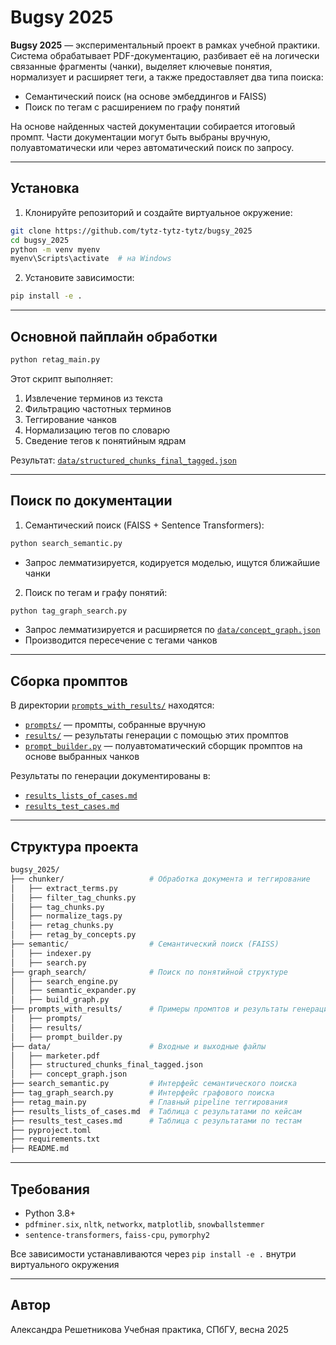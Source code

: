 # Bugsy 2025

**Bugsy 2025** — экспериментальный проект в рамках учебной практики. Система обрабатывает PDF-документацию, разбивает её на логически связанные фрагменты (чанки), выделяет ключевые понятия, нормализует и расширяет теги, а также предоставляет два типа поиска:

* Семантический поиск (на основе эмбеддингов и FAISS)
* Поиск по тегам с расширением по графу понятий

На основе найденных частей документации собирается итоговый промпт. Части документации могут быть выбраны вручную, полуавтоматически или через автоматический поиск по запросу.

---

## Установка

1. Клонируйте репозиторий и создайте виртуальное окружение:

```bash
git clone https://github.com/tytz-tytz-tytz/bugsy_2025
cd bugsy_2025
python -m venv myenv
myenv\Scripts\activate  # на Windows
```

2. Установите зависимости:

```bash
pip install -e .
```

---

## Основной пайплайн обработки

```bash
python retag_main.py
```


Этот скрипт выполняет:
1. Извлечение терминов из текста
2. Фильтрацию частотных терминов
3. Теггирование чанков
4. Нормализацию тегов по словарю
5. Сведение тегов к понятийным ядрам

Результат: [`data/structured_chunks_final_tagged.json`](data/structured_chunks_final_tagged.json)

---

## Поиск по документации

1. Семантический поиск (FAISS + Sentence Transformers):

```bash
python search_semantic.py
```

* Запрос лемматизируется, кодируется моделью, ищутся ближайшие чанки

2. Поиск по тегам и графу понятий:

```bash
python tag_graph_search.py
```

* Запрос лемматизируется и расширяется по [`data/concept_graph.json`](data/concept_graph.json)
* Производится пересечение с тегами чанков

---

## Сборка промптов

В директории [`prompts_with_results/`](prompts_with_results) находятся:

* [`prompts/`](prompts_with_results/prompts) — промпты, собранные вручную
* [`results/`](prompts_with_results/results) — результаты генерации с помощью этих промптов
* [`prompt_builder.py`](prompts_with_results/prompt_builder.py) — полуавтоматический сборщик промптов на основе выбранных чанков

Результаты по генерации документированы в:

* [`results_lists_of_cases.md`](results_lists_of_cases.md)
* [`results_test_cases.md`](results_test_cases.md)

---

## Структура проекта

```bash
bugsy_2025/
├── chunker/                   # Обработка документа и теггирование
│   ├── extract_terms.py
│   ├── filter_tag_chunks.py
│   ├── tag_chunks.py
│   ├── normalize_tags.py
│   ├── retag_chunks.py
│   ├── retag_by_concepts.py
├── semantic/                  # Семантический поиск (FAISS)
│   ├── indexer.py
│   ├── search.py
├── graph_search/              # Поиск по понятийной структуре
│   ├── search_engine.py
│   ├── semantic_expander.py
│   ├── build_graph.py
├── prompts_with_results/      # Примеры промптов и результаты генерации
│   ├── prompts/
│   ├── results/
│   ├── prompt_builder.py
├── data/                      # Входные и выходные файлы
│   ├── marketer.pdf
│   ├── structured_chunks_final_tagged.json
│   ├── concept_graph.json
├── search_semantic.py         # Интерфейс семантического поиска
├── tag_graph_search.py        # Интерфейс графового поиска
├── retag_main.py              # Главный pipeline теггирования
├── results_lists_of_cases.md  # Таблица с результатами по кейсам
├── results_test_cases.md      # Таблица с результатами по тестам
├── pyproject.toml
├── requirements.txt
├── README.md
```

---

## Требования

* Python 3.8+
* `pdfminer.six`, `nltk`, `networkx`, `matplotlib`, `snowballstemmer`
* `sentence-transformers`, `faiss-cpu`, `pymorphy2`

Все зависимости устанавливаются через `pip install -e .` внутри виртуального окружения

---

## Автор

Александра Решетникова
Учебная практика, СПбГУ, весна 2025